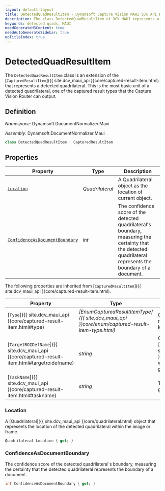 ```yaml
---
layout: default-layout
title: DetectedQuadResultItem - Dynamsoft Capture Vision MAUI SDK API Reference
description: The class DetectedQuadResultItem of DCV MAUI represents a captured result item whose type is detected quads, which contains the location and confidence as a document boundary.
keywords: detected quads, MAUI
needGenerateH3Content: true
needAutoGenerateSidebar: true
noTitleIndex: true
---
```


# DetectedQuadResultItem

The `DetectedQuadResultItem` class is an extension of the [`CapturedResultItem`]({{ site.dcv_maui_api }}core/captured-result-item.html) that represents a detected quadrilateral. This is the most basic unit of a detected quadrilateral, one of the captured result types that the Capture Vision Router can output.

## Definition

*Namespace:* Dynamsoft.DocumentNormalizer.Maui

*Assembly:* Dynamsoft.DocumentNormalizer.Maui

```csharp
class DetectedQuadResultItem : CapturedResultItem
```

## Properties

| Property | Type | Description |
| -------- | ---- | ----------- |
| [`Location`](#location) | *Quadrilateral* | A Quadrilateral object as the location of current object. |
| [`ConfidenceAsDocumentBoundary`](#confidenceasdocumentboundary) | *int* | The confidence score of the detected quadrilateral's boundary, measuring the certainty that the detected quadrilateral represents the boundary of a document. |

The following properties are inherited from [`CapturedResultItem`]({{ site.dcv_maui_api }}core/captured-result-item.html).

| Property | Type | Description |
| -------- | ---- | ----------- |
| [`Type`]({{ site.dcv_maui_api }}core/captured-result-item.html#type) | *[EnumCapturedResultItemType]({{ site.dcv_maui_api }}core/enum/captured-result-item-type.html)* | Get the type of the captured result item, indicating what kind of data it represents. |
| [`TargetROIDefName`]({{ site.dcv_maui_api }}core/captured-result-item.html#targetroidefname) | *string* | Gets the name of the [`TargetROIDef`]({{ site.dcv_parameters_reference }}target-roi-def/) object which includes a task that generated the result. |
| [`TaskName`]({{ site.dcv_maui_api }}core/captured-result-item.html#taskname) | *string* | The name of the task that generated the result. |

### Location

A [Quadrilateral]({{ site.dcv_maui_api }}core/quadrilateral.html) object that represents the location of the detected quadrilateral within the image or frame.

```csharp
Quadrilateral Location { get; }
```

### ConfidenceAsDocumentBoundary

The confidence score of the detected quadrilateral's boundary, measuring the certainty that the detected quadrilateral represents the boundary of a document.

```csharp
int ConfidenceAsDocumentBoundary { get; }
```

